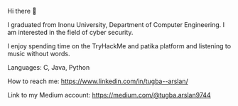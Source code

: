 Hi there 👋

I graduated from Inonu University, Department of Computer Engineering. 
I am interested in the field of cyber security. 

I enjoy spending time on the TryHackMe and patika platform and listening to music without words.

Languages: C, Java, Python

How to reach me: https://www.linkedin.com/in/tugba--arslan/

Link to my Medium account: https://medium.com/@tugba.arslan9744

<!--
- 🔭 I’m currently working on ...
- 🌱 I’m currently learning ...
- 👯 I’m looking to collaborate on ...
- 🤔 I’m looking for help with ...
- 💬 Ask me about ...
- 📫 How to reach me: ...
- 😄 Pronouns: ...
- ⚡ Fun fact: ...
-->
